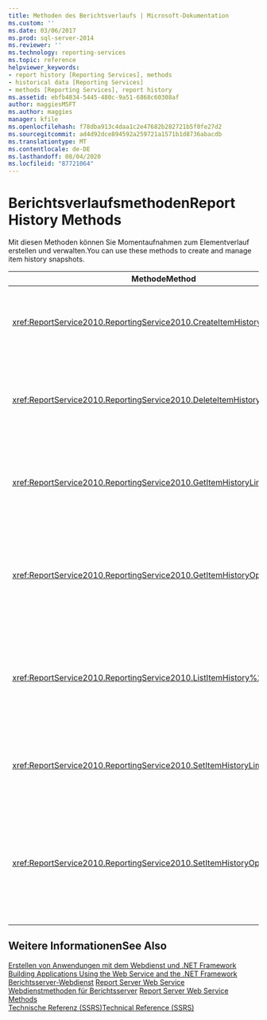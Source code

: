 ```yaml
---
title: Methoden des Berichtsverlaufs | Microsoft-Dokumentation
ms.custom: ''
ms.date: 03/06/2017
ms.prod: sql-server-2014
ms.reviewer: ''
ms.technology: reporting-services
ms.topic: reference
helpviewer_keywords:
- report history [Reporting Services], methods
- historical data [Reporting Services]
- methods [Reporting Services], report history
ms.assetid: ebfb4834-5445-480c-9a51-6868c60308af
author: maggiesMSFT
ms.author: maggies
manager: kfile
ms.openlocfilehash: f78dba913c4daa1c2e47682b282721b5f0fe27d2
ms.sourcegitcommit: ad4d92dce894592a259721a1571b1d8736abacdb
ms.translationtype: MT
ms.contentlocale: de-DE
ms.lasthandoff: 08/04/2020
ms.locfileid: "87721064"
---
```

# <a name="report-history-methods"></a><span data-ttu-id="d7227-102">Berichtsverlaufsmethoden</span><span class="sxs-lookup"><span data-stu-id="d7227-102">Report History Methods</span></span>
  <span data-ttu-id="d7227-103">Mit diesen Methoden können Sie Momentaufnahmen zum Elementverlauf erstellen und verwalten.</span><span class="sxs-lookup"><span data-stu-id="d7227-103">You can use these methods to create and manage item history snapshots.</span></span>  
  
|<span data-ttu-id="d7227-104">Methode</span><span class="sxs-lookup"><span data-stu-id="d7227-104">Method</span></span>|<span data-ttu-id="d7227-105">Aktion</span><span class="sxs-lookup"><span data-stu-id="d7227-105">Action</span></span>|  
|------------|------------|  
|<xref:ReportService2010.ReportingService2010.CreateItemHistorySnapshot%2A>|<span data-ttu-id="d7227-106">Generiert eine Momentaufnahme des Verlaufs eines angegebenen Katalogelements.</span><span class="sxs-lookup"><span data-stu-id="d7227-106">Generates an item history snapshot of a specified catalog item.</span></span>|  
|<xref:ReportService2010.ReportingService2010.DeleteItemHistorySnapshot%2A>|<span data-ttu-id="d7227-107">Löscht eine einzelne Momentaufnahme des Verlaufs eines angegebenen Katalogelements.</span><span class="sxs-lookup"><span data-stu-id="d7227-107">Deletes an individual item history snapshot for a specified catalog item.</span></span>|  
|<xref:ReportService2010.ReportingService2010.GetItemHistoryLimit%2A>|<span data-ttu-id="d7227-108">Gibt den Grenzwert für Elementverlaufs-Momentaufnahmen für ein angegebenes Katalogelement zurück.</span><span class="sxs-lookup"><span data-stu-id="d7227-108">Returns the item history snapshot limit for a specified catalog item.</span></span>|  
|<xref:ReportService2010.ReportingService2010.GetItemHistoryOptions%2A>|<span data-ttu-id="d7227-109">Gibt die Optionseinstellung für Elementverlaufs-Momentaufnahmen und die für ein Katalogelement generierten Eigenschaften zurück.</span><span class="sxs-lookup"><span data-stu-id="d7227-109">Returns the item history snapshot option setting and properties generated for a catalog item.</span></span>|  
|<xref:ReportService2010.ReportingService2010.ListItemHistory%2A>|<span data-ttu-id="d7227-110">Gibt eine Liste von Elementverlaufs-Momentaufnahmen und deren Eigenschaften für ein angegebenes Katalogelement zurück.</span><span class="sxs-lookup"><span data-stu-id="d7227-110">Returns a list of item history snapshots and their properties for a specified catalog item.</span></span>|  
|<xref:ReportService2010.ReportingService2010.SetItemHistoryLimit%2A>|<span data-ttu-id="d7227-111">Gibt an, wie viele Momentaufnahmen eines Elements der Berichtsserver beibehält.</span><span class="sxs-lookup"><span data-stu-id="d7227-111">Specifies how many snapshots of an item the report server retains.</span></span>|  
|<xref:ReportService2010.ReportingService2010.SetItemHistoryOptions%2A>|<span data-ttu-id="d7227-112">Legt Elementverlaufsoptionen fest, die angeben, wann eine Elementverlaufs-Momentaufnahme für ein angegebenes Katalogelement erstellt wird.</span><span class="sxs-lookup"><span data-stu-id="d7227-112">Sets item history options that specify when an item history snapshot is created for a specified catalog item.</span></span>|  
  
## <a name="see-also"></a><span data-ttu-id="d7227-113">Weitere Informationen</span><span class="sxs-lookup"><span data-stu-id="d7227-113">See Also</span></span>  
 <span data-ttu-id="d7227-114">[Erstellen von Anwendungen mit dem Webdienst und .NET Framework](../net-framework/building-applications-using-the-web-service-and-the-net-framework.md) </span><span class="sxs-lookup"><span data-stu-id="d7227-114">[Building Applications Using the Web Service and the .NET Framework](../net-framework/building-applications-using-the-web-service-and-the-net-framework.md) </span></span>  
 <span data-ttu-id="d7227-115">[Berichtsserver-Webdienst](../report-server-web-service.md) </span><span class="sxs-lookup"><span data-stu-id="d7227-115">[Report Server Web Service](../report-server-web-service.md) </span></span>  
 <span data-ttu-id="d7227-116">[Webdienstmethoden für Berichtsserver](report-server-web-service-methods.md) </span><span class="sxs-lookup"><span data-stu-id="d7227-116">[Report Server Web Service Methods](report-server-web-service-methods.md) </span></span>  
 [<span data-ttu-id="d7227-117">Technische Referenz (SSRS)</span><span class="sxs-lookup"><span data-stu-id="d7227-117">Technical Reference &#40;SSRS&#41;</span></span>](../../technical-reference-ssrs.md)  
  
  
